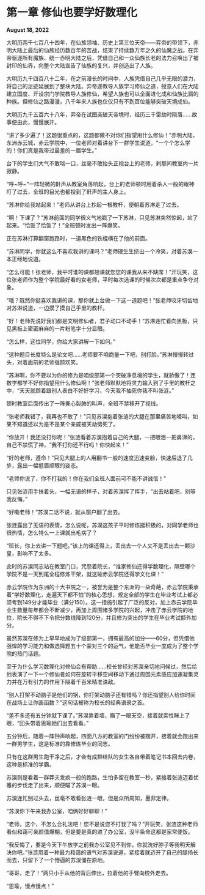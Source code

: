 # 第一章 修仙也要学好数理化

**August 18, 2022**

大明历两千七百八十四年，在仙族领袖、历史上第三位天帝——弈帝的带领下，赤明大陆上最后的仙族经历数百年的苦战，结束了持续数万年之久的仙魔之战。在弈帝驱逐所有魔族、统一赤明大陆之后，凭借自己和一众仙族长老的法力召唤出了被封印的仙界，向整个大陆宣告了仙族的复兴，并创造出了人族。

大明历九千四百八十二年，在之前漫长的时间中，人族凭借自己几乎无限的潜力，将自己的足迹延展到了整块大陆。弈帝遂教导人族学习修仙之道，授意人们在大陆建立国度、开设宗门学院教导人族修仙，希望人族也可以全面进化成和仙族比肩的种族。但修仙之路漫漫，八千年来人族也仅仅只有不到百位能够突破天境成仙。

大明历九千五百六十八年，弈帝在试图突破天帝境时，经历三千雷劫时陨落……故事便由此，慢慢展开。

“讲了多少遍了！这题很重点的，这题都做不对你们指望用什么修仙！”赤明大陆，东洲赤云城，赤云学院中，一位老师对着讲台下一群学生说道，“一个个怎么学的！你们真是我带过最差的一届学生。”

台下的学生们大气不敢喘一口，丝毫不敢抬头正视台上的老师，刹那间教室内一片寂静。

“呼~呼~”一阵轻微的鼾声从教室角落响起，台上的老师顿时用着杀人一般的眼神盯了过去，全班的目光也都投到了鼾声的主人身上。

“苏淋你给我站起来！”老师从讲台上抄起一根教杆，便朝着苏淋走了过去。

“啊！下课了？”苏淋前面的同学很义气地戳了一下苏淋，只见苏淋突然惊起，站了起来。“恰饭了恰饭了！”全班顿时发出一阵爆笑。

正在苏淋打算翻窗跑路时，一道黑色的铁棍横在了他的前面。

“苏淋同学，你就这么不喜欢我讲的课吗？”老师硬生生挤出一个冷笑，对着苏淏一本正经地说道。

“怎么可能！张老师，我平时谁的课都翘课就您您的课我从来不缺席！”开玩笑，这位张老师作为整个学院最好看的女老师，平时每次选课的时候次次都是重点争夺对象。

“哦？既然你挺喜欢我讲的课，那你就上台做一下这一道题吧！”张老师咬牙切齿地对苏淋说道，一边摸了摸自己手里的教杆。

“好！老师先说好我们都是文明修仙者，君子动口不动手！”苏淋连忙看向黑板，只见黑板上密密麻麻的一片粉笔字十分显眼。

“怎么样，这位同学，你给大家讲解一下如何。”

“这种题目长度特么是论文吧……老师要不咱商量一下吧，别打脸。”苏淋慢慢转过头，对着面前的老师强颜欢笑。

“苏淋啊，你不要以为你的修为是咱级部第一个突破净息境的学生，就骄傲了！连数学都学不好你指望用什么修仙啊！”张老师默默地将灵力输入到了手里的教杆之中，“天天就顾着跟别人表白不好好学习，今天我不抽死你我不叫张涟。”

顿时教室后面传出了一阵撕心裂肺的叫声，全班不禁移开了视线。

“张老师我错了，我再也不敢了！”只见苏淏抱着张涟的大腿在那里痛苦地嚎叫，如果不知道还以为是不是某个亲戚被天劫劈死了。

“你放开！我还没打你呢！”张涟看着苏淏抱着自己的大腿，一把眼泪一把鼻涕的，自己不禁慌了神，“我不打你还不行吗！你快起来！”

“好的老师，遵命！”只见大腿上的人用翻书一般的速度迅速变脸，快速后退了几步，露出一幅低眉顺眼的姿态。

“老师你说了，你不打我的！你在我们全班人面前可不能不讲诚信！”

只见张涟用手扶着头，一幅无语的样子，对着苏淏挥了挥手，“出去站着吧，别等我反悔。”

“好嘞老师！”苏淏二话不说，就从窗户翻了出去。

张涟露出了无语的表情，怎么说呢，苏淏这孩子平时修炼挺积极的，对同学老师也很热情，怎么特么一上课就出毛病了？

“班长，你上去讲一下题吧。”该上的课还得上，丢出去一个人又不是丢出去一颗沙皇，影响不了太多。

此时的苏淏同志站在教室门口，咒怨着院长，“谁家修仙还得学数理化，隔壁哪个学院不是一天到尾全程修炼干架，就这破赤云学院还得学文化课！”

赤云学院作为东洲的十大书院之一，被誉为是整个东洲的一朵奇葩，赤云学院秉承着“学好数理化，走遍天下都不怕”的核心思想，规定全部的学生在毕业考试上都必须考到149分才能毕业（满分150）。这一措施引起了广泛的反对，加上赤云学院毕业生数量每年都会不断减少，再加上周围诸多学院的兴起，冲击了赤云学院的地位，院长不得不下令把分数线降到120分，并且修为突出的学生在毕业考试额外加分。

虽然苏淏在修为上早早地成为了级部第一，拥有最高的加分——60分，但凭借他强悍的学习能力和做选择题五十个蒙对三个的运气，他能否毕业一度成为了整个学院的热门话题。

至于为什么学习数理化对修仙会有帮助……校长曾经对苏淏亲切地问候过，然后给他表演了一下一个修仙者如何在旋转平移空间移动下通过周围元素感应加速凝集灵力并在万有引力的作用下隔着千百米精准诛敌。

“别人打架不动脑子是他们的锅，你打架动脑子还有错吗？你还指望别人给你时间在战场上让你画函数？”这句话被称为校长的经典语录之首。

“差不多还有五分钟就下课了。”苏淏靠着墙，瞄了一眼天空，接着就索性眯上了眼，“回头带着思瑜她们出去看看。”

五分钟后，随着一阵钟声响起，四面八方的教室的门纷纷被踹开，接着就会跑出来一群男学生，这是标准的靠修炼毕业的同志。

只有在这群男生跑干净之后，才会有成群结队的女生各自带着笔记书本回去内卷，这种是标准的学霸。

苏淏则是看着一群莽夫发疯一般的跑路，生怕多留在教室一秒，紧接着张涟迈着优雅的步伐走了出来，顺便瞄了苏淏一眼。

苏淏连忙别过头去，丝毫不敢看张涟一眼，但是众所周知，墨菲定律。

“苏淏你下午来我办公室，咱俩好好聊聊！”

“老师，这个，不怎么合礼法吧！您不是说您不打我了吗？”开玩笑，张涟这种老师看似和蔼可亲颜值爆棚，但是要是真的进了办公室，没半条命这都是家常便饭。

“我反悔了，要是今天下午放学之前我办公室见不到你，你就洗好脖子等我明天解决你吧。”张涟用着一种最为和蔼的语气对苏淏说道，紧接着就迈开了自己的腿扬长而去，只留下了一个懵逼的苏淏僵在原地。

“哥哥，走了！”两只小手从他的背后伸出，拉着他的手臂向校外走去。

“思瑜，慢点慢点！”
